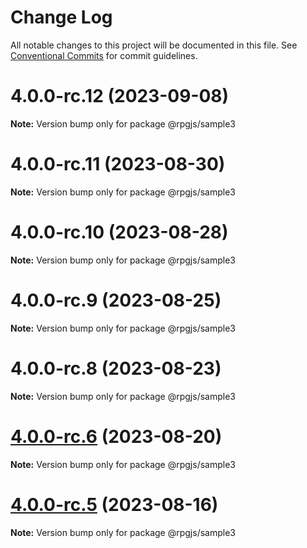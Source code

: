 # Change Log

All notable changes to this project will be documented in this file.
See [Conventional Commits](https://conventionalcommits.org) for commit guidelines.

# 4.0.0-rc.12 (2023-09-08)

**Note:** Version bump only for package @rpgjs/sample3





# 4.0.0-rc.11 (2023-08-30)

**Note:** Version bump only for package @rpgjs/sample3





# 4.0.0-rc.10 (2023-08-28)

**Note:** Version bump only for package @rpgjs/sample3





# 4.0.0-rc.9 (2023-08-25)

**Note:** Version bump only for package @rpgjs/sample3





# 4.0.0-rc.8 (2023-08-23)

**Note:** Version bump only for package @rpgjs/sample3





# [4.0.0-rc.6](https://github.com/RSamaium/RPG-JS/compare/v4.0.0-rc.5...v4.0.0-rc.6) (2023-08-20)

**Note:** Version bump only for package @rpgjs/sample3





# [4.0.0-rc.5](https://github.com/RSamaium/RPG-JS/compare/v4.0.0-rc.4...v4.0.0-rc.5) (2023-08-16)

**Note:** Version bump only for package @rpgjs/sample3
